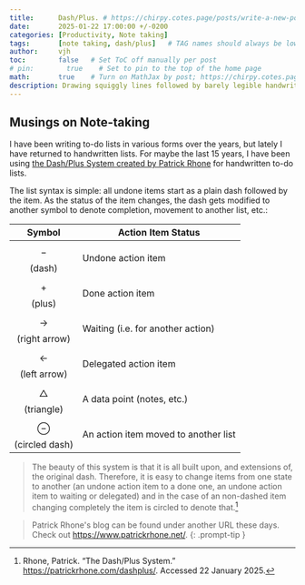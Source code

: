 ```yaml
---
title:      Dash/Plus. # https://chirpy.cotes.page/posts/write-a-new-post/
date:       2025-01-22 17:00:00 +/-0200
categories: [Productivity, Note taking]
tags:       [note taking, dash/plus]   # TAG names should always be lowercase
author:     vjh
toc:        false   # Set ToC off manually per post
# pin:        true    # Set to pin to the top of the home page
math:       true    # Turn on MathJax by post; https://chirpy.cotes.page/posts/write-a-new-post/#mathematics
description: Drawing squiggly lines followed by barely legible handwriting.
---
```


## Musings on Note-taking

I have been writing to-do lists in various forms over the years, but lately I have returned to handwritten lists. For maybe the last 15 years, I have been using [the Dash/Plus System created by Patrick Rhone](https://patrickrhone.com/dashplus/) for handwritten to-do lists.

The list syntax is simple: all undone items start as a plain dash followed by the item. As the status of the item changes, the dash gets modified to another symbol to denote completion, movement to another list, etc.:

|             Symbol              | Action Item Status                   |
| :-----------------------------: | ------------------------------------ |
|         $$ - $$ (dash)          | Undone action item                   |
|         $$ + $$ (plus)          | Done action item                     |
| $$ \rightarrow $$ (right arrow) | Waiting (i.e. for another action)    |
|  $$ \leftarrow $$ (left arrow)  | Delegated action item                |
| $$ \bigtriangleup $$ (triangle) | A data point (notes, etc.)           |
|  $$ \ominus $$ (circled dash)   | An action item moved to another list |

> The beauty of this system is that it is all built upon, and extensions of, the original dash. Therefore, it is easy to change items from one state to another (an undone action item to a done one, an undone action item to waiting or delegated) and in the case of an non-dashed item changing completely the item is circled to denote that.[^1]

[^1]: Rhone, Patrick. “The Dash/Plus System.” <https://patrickrhone.com/dashplus/>. Accessed 22 January 2025.

> Patrick Rhone's blog can be found under another URL these days. Check out <https://www.patrickrhone.net/>.
{: .prompt-tip }
